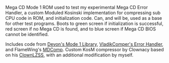 Mega CD Mode 1 ROM used to test my experimental Mega CD Error Handler, a custom Moduled Kosinski implementation for compressing sub CPU code in ROM, and initialization code. Can, and will be, used as a base for other test programs.
Boots to green screen if initialization is successful, red screen if no Mega CD is found, and to blue screen if Mega CD BIOS cannot be identified.

Includes code from [Devon's Mode 1 Library](https://github.com/DevsArchive/mcd-mode-1-library), [VladikComper's Error Handler](https://github.com/vladikcomper/md-modules), and FlameWing's [MDComp](https://github.com/flamewing/mdcomp).
Custom KosM compressor by Clownacy based on his [ClownLZSS](https://github.com/Clownacy/clownlzss), with an additional modification by myself.

